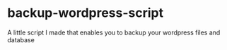 # backup-wordpress-script
A little script I made that enables you to backup your wordpress files and database
